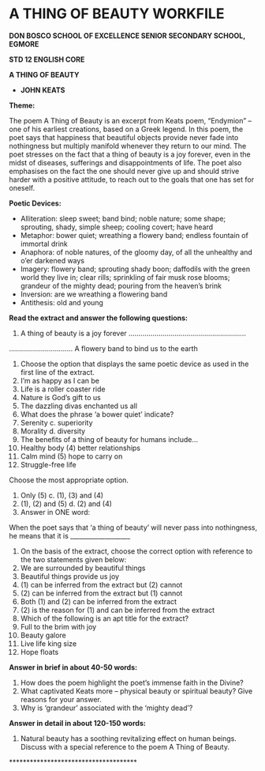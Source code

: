 # A THING OF BEAUTY WORKFILE

**DON BOSCO SCHOOL OF EXCELLENCE SENIOR SECONDARY SCHOOL, EGMORE**

**STD 12 ENGLISH CORE**

**A THING OF BEAUTY**

* **JOHN KEATS**

**Theme:**

The poem A Thing of Beauty is an excerpt from Keats poem, “Endymion” – one of his earliest creations, based on a Greek legend. In this poem, the poet says that happiness that beautiful objects provide never fade into nothingness but multiply manifold whenever they return to our mind. The poet stresses on the fact that a thing of beauty is a joy forever, even in the midst of diseases, sufferings and disappointments of life. The poet also emphasises on the fact the one should never give up and should strive harder with a positive attitude, to reach out to the goals that one has set for oneself.

**Poetic Devices:**

* Alliteration: sleep sweet; band bind; noble nature; some shape; sprouting, shady, simple sheep; cooling covert; have heard
* Metaphor: bower quiet; wreathing a flowery band; endless fountain of immortal drink
* Anaphora: of noble natures, of the gloomy day, of all the unhealthy and o’er darkened ways
* Imagery: flowery band; sprouting shady boon; daffodils with the green world they live in; clear rills; sprinkling of fair musk rose blooms; grandeur of the mighty dead; pouring from the heaven’s brink
* Inversion: are we wreathing a flowering band
* Antithesis: old and young

**Read the extract and answer the following questions:**

1. A thing of beauty is a joy forever …………………………………………………..

………………………….. A flowery band to bind us to the earth

1. Choose the option that displays the same poetic device as used in the first line of the extract.
2. I’m as happy as I can be
3. Life is a roller coaster ride
4. Nature is God’s gift to us
5. The dazzling divas enchanted us all
6. What does the phrase ‘a bower quiet’ indicate?
7. Serenity c. superiority
8. Morality d. diversity
9. The benefits of a thing of beauty for humans include…
10. Healthy body (4) better relationships
11. Calm mind (5) hope to carry on
12. Struggle-free life

Choose the most appropriate option.

1. Only (5) c. (1), (3) and (4)
2. (1), (2) and (5) d. (2) and (4)
3. Answer in ONE word:

When the poet says that ‘a thing of beauty’ will never pass into nothingness, he means that it is \_\_\_\_\_\_\_\_\_\_\_\_\_\_\_\_\_\_\_

1. On the basis of the extract, choose the correct option with reference to the two statements given below:
2. We are surrounded by beautiful things
3. Beautiful things provide us joy
4. (1) can be inferred from the extract but (2) cannot
5. (2) can be inferred from the extract but (1) cannot
6. Both (1) and (2) can be inferred from the extract
7. (2) is the reason for (1) and can be inferred from the extract
8. Which of the following is an apt title for the extract?
9. Full to the brim with joy
10. Beauty galore
11. Live life king size
12. Hope floats

**Answer in brief in about 40-50 words:**

1. How does the poem highlight the poet’s immense faith in the Divine?
2. What captivated Keats more – physical beauty or spiritual beauty? Give reasons for your answer.
3. Why is ‘grandeur’ associated with the ‘mighty dead’?

**Answer in detail in about 120-150 words:**

1. Natural beauty has a soothing revitalizing effect on human beings. Discuss with a special reference to the poem A Thing of Beauty.

\*\*\*\*\*\*\*\*\*\*\*\*\*\*\*\*\*\*\*\*\*\*\*\*\*\*\*\*\*\*\*\*\*\*\*\*\*

